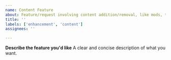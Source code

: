 ```yaml
---
name: Content Feature
about: Feature/request involving content addition/removal, like mods, textures, audio etc.
title: ''
labels: ['enhancement', 'content']
assignees: ''

---
```


**Describe the feature you'd like**
A clear and concise description of what you want.
